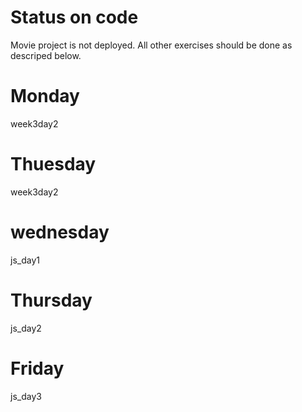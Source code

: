 <h1> Status on code </h1>

Movie project is not deployed. 
All other exercises should be done as descriped below.

<h1> Monday </h1>

week3day2

<h1> Thuesday </h1>

week3day2

<h1> wednesday </h1>

js_day1

<h1> Thursday </h1>

js_day2

<h1> Friday </h1>

js_day3
